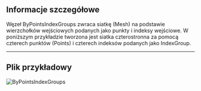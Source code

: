 ## Informacje szczegółowe
Węzeł ByPointsIndexGroups zwraca siatkę (Mesh) na podstawie wierzchołków wejściowych podanych jako punkty i indeksy wejściowe. W poniższym przykładzie tworzona jest siatka czterostronna za pomocą czterech punktów (Points) i czterech indeksów podanych jako IndexGroup.
___
## Plik przykładowy

![ByPointsIndexGroups](./Autodesk.DesignScript.Geometry.Mesh.ByPointsIndexGroups_img.png)

